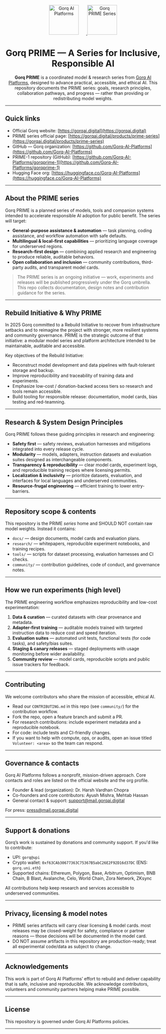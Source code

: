 
<!--
  README for Gorq PRIME Series
  Place logo images at:
    - assets/gorq-logo.png       (Gorq master logo)
    - assets/prime-logo.png      (PRIME series mark / logo)
-->

<p align="center">
  <a href="https://gorqai.digital" target="_blank" rel="noopener">
    <img src="assets/gorq-logo.png" alt="Gorq AI Platforms" height="96" style="margin-right:24px;">
  </a>
  <a href="./" target="_blank" rel="noopener">
    <img src="assets/prime-logo.png" alt="Gorq PRIME Series" height="96">
  </a>
</p>

<h1 align="center">Gorq PRIME — A Series for Inclusive, Responsible AI</h1>

<p align="center">
  <strong>Gorq PRIME</strong> is a coordinated model & research series from <a href="https://gorqai.digital" target="_blank" rel="noopener">Gorq AI Platforms</a>, designed to advance practical, accessible, and ethical AI. This repository documents the PRIME series: goals, research principles, collaboration pathways, and progress — rather than providing or redistributing model weights.  
</p>

---

## Quick links
- Official Gorq website: [https://gorqai.digital](https://gorqai.digital)  
- PRIME series official page: <!-- EDIT: replace with the canonical PRIME page URL if different --> [https://gorqai.digital/products/prime-series](https://gorqai.digital/products/prime-series)
- GitHub — Gorq organization: [https://github.com/Gorq-AI-Platforms](https://github.com/Gorq-AI-Platforms)  
- PRIME-1 repository (GitHub): <!-- EDIT: replace if your repo path differs --> [https://github.com/Gorq-AI-Platforms/gorqprime-1](https://github.com/Gorq-AI-Platforms/gorqprime-1)  
- Hugging Face org: [https://huggingface.co/Gorq-AI-Platforms](https://huggingface.co/Gorq-AI-Platforms)

---

## About the PRIME series
Gorq PRIME is a planned series of models, tools and companion systems intended to accelerate responsible AI adoption for public benefit. The series will target:

- **General-purpose assistance & automation** — task planning, coding assistance, and workflow automation with safe defaults.  
- **Multilingual & local-first capabilities** — prioritizing language coverage for underserved regions.  
- **Research-first design** — combining applied research and engineering to produce reliable, auditable behaviors.  
- **Open collaboration and inclusion** — community contributions, third-party audits, and transparent model cards.

> The PRIME series is an ongoing initiative — work, experiments and releases will be published progressively under the Gorq umbrella. This repo collects documentation, design notes and contribution guidance for the series.

---

## Rebuild Initiative & Why PRIME
In 2025 Gorq committed to a Rebuild Initiative to recover from infrastructure setbacks and to reimagine the project with stronger, more resilient systems and community governance. PRIME is the strategic outcome of that initiative: a modular model series and platform architecture intended to be maintainable, auditable and accessible.

Key objectives of the Rebuild Initiative:
- Reconstruct model development and data pipelines with fault-tolerant storage and backup.  
- Improve reproducibility and traceability of training data and experiments.  
- Emphasize low-cost / donation-backed access tiers so research and tools remain accessible.  
- Build tooling for responsible release: documentation, model cards, bias testing and red-teamning.

---

## Research & System Design Principles
Gorq PRIME follows these guiding principles in research and engineering:

- **Safety first** — safety reviews, evaluation harnesses and mitigations integrated into every release cycle.  
- **Modularity** — models, adapters, instruction datasets and evaluation suites designed as interchangeable components.  
- **Transparency & reproducibility** — clear model cards, experiment logs, and reproducible training recipes where licensing permits.  
- **Localization & inclusivity** — prioritize datasets, evaluation, and interfaces for local languages and underserved communities.  
- **Resource-frugal engineering** — efficient training to lower entry-barriers.

---

## Repository scope & contents
This repository is the PRIME *series* home and SHOULD NOT contain raw model weights. Instead it contains:

- `docs/` — design documents, model cards and evaluation plans.  
- `research/` — whitepapers, reproducible experiment notebooks, and training recipes.  
- `tools/` — scripts for dataset processing, evaluation harnesses and CI checks.  
- `community/` — contribution guidelines, code of conduct, and governance notes.

---

## How we run experiments (high level)
The PRIME engineering workflow emphasizes reproducibility and low-cost experimentation:

1. **Data & curation** — curated datasets with clear provenance and metadata.  
2. **Adapter-first training** — auditable models trained with targeted instruction data to reduce cost and speed iteration.  
3. **Evaluation suites** — automated unit tests, functional tests (for code tasks), and safety/bias suites.  
4. **Staging & canary releases** — staged deployments with usage monitoring before wider availability.  
5. **Community review** — model cards, reproducible scripts and public issue trackers for feedback.

---

## Contributing
We welcome contributors who share the mission of accessible, ethical AI.

- Read our `CONTRIBUTING.md` in this repo (see `community/`) for the contribution workflow.  
- Fork the repo, open a feature branch and submit a PR.  
- For research contributions: include experiment metadata and a reproducible notebook.  
- For code: include tests and CI-friendly changes.  
- If you want to help with compute, ops, or audits, open an issue titled `Volunteer: <area>` so the team can respond.

---

## Governance & contacts
Gorq AI Platforms follows a nonprofit, mission-driven approach. Core contacts and roles are listed on the official website and the org profile.

- Founder & lead (organization): Dr. Harsh Vardhan Chopra  
- Co-founders and core contributors: Ayush Mishra, Mehtab Hassan  
- General contact & support: support@mail.gorqai.digital <!-- EDIT if you prefer a different address -->

For press: press@mail.gorqai.digital

---

## Support & donations
Gorq’s work is sustained by donations and community support. If you'd like to contribute:

- UPI: `gorq@upi`  
- Crypto wallet: `0xf63CAb30677363C75367B5abC26E2F92D16d37DC` (ENS: `gorq.uni.eth`)  
- Supported chains: Ethereum, Polygon, Base, Arbitrum, Optimism, BNB Chain, B Blast, Avalanche, Celo, World Chain, Zora Network, ZKsync

All contributions help keep research and services accessible to underserved communities.

---

## Privacy, licensing & model notes
- PRIME series artifacts will carry clear licensing & model cards. most releases may be closed-weight for safety, compliance or partner reasons — those decisions will be documented in the model card.  
- DO NOT assume artifacts in this repository are production-ready; treat all experimental code/data as subject to change.

---

## Acknowledgements
This work is part of Gorq AI Platforms’ effort to rebuild and deliver capability that is safe, inclusive and reproducible. We acknowledge contributors, volunteers and community partners helping make PRIME possible.

---

## License
This repository is governed under Gorq AI Platforms policies. <!-- EDIT: add license type -->

---
